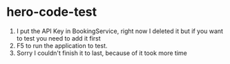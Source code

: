 # hero-code-test

1. I put the API Key in BookingService, right now I deleted it but if you want to test you need to add it first
2. F5 to run the application to test.
3. Sorry I couldn't finish it to last, because of it took more time
